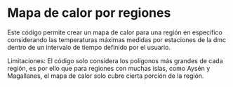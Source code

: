 # Mapa de calor por regiones

Este código permite crear un mapa de calor para una región en específico considerando las temperaturas máximas medidas por estaciones de la dmc dentro de un intervalo de tiempo definido por el usuario.

Limitaciones: El código solo considera los polígonos más grandes de cada región, es por ello que para regiones con muchas islas, como Aysén y Magallanes, el mapa de calor solo cubre cierta porción de la región.
